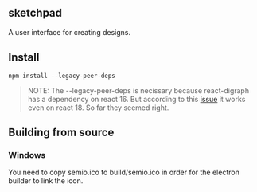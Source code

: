 ## sketchpad

A user interface for creating designs.

## Install

`npm install --legacy-peer-deps`

> NOTE: The --legacy-peer-deps is necissary because react-digraph has a dependency on react 16. But according to this [issue](https://github.com/uber/react-digraph/issues/336) it works even on react 18. So far they seemed right.

## Building from source

### Windows

You need to copy semio.ico to build/semio.ico in order for the electron builder to link the icon.
